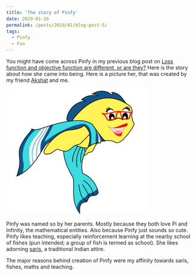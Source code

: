 ```yaml
---
title: 'The story of Pinfy'
date: 2019-01-26
permalink: /posts/2019/01/blog-post-5/
tags:
  - Pinfy
  - Fun
---
```


You might have come across Pinfy in my previous blog post on [Loss function and objective function are different, or are they?](https://sapanachaudhary.github.io/colab_pages_1/) Here is the story about how she came into being. Here is a picture her, that was created by my friend [Akshat](http://ad74.blogs.rice.edu) and me. 

![Pinfy](/images/pinfy_vector_nobg_small-2.png)

Pinfy was named so by her parents. Mostly because they both love Pi and Infinity, the mathematical entities. Also because Pinfy just sounds so cute. Pinfy likes teaching, especially reinforcement learning at the nearby school of fishes (pun intended; a group of fish is termed as school). She likes adorning [saris](https://en.wikipedia.org/wiki/Sari), a traditional Indian attire. 


The major reasons behind creation of Pinfy were my affinity towards saris, fishes, maths and teaching.  










